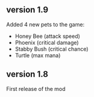 version 1.9
------------------------------------------------------

Added 4 new pets to the game:

- Honey Bee (attack speed)
- Phoenix (critical damage)
- Stabby Bush (critical chance)
- Turtle (max mana)

version 1.8
------------------------------------------------------

First release of the mod